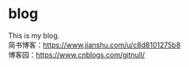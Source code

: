 # blog
This is my blog.<br/>
简书博客：https://www.jianshu.com/u/c8d8101275b8
<br/>
博客园：https://www.cnblogs.com/gitnull/
